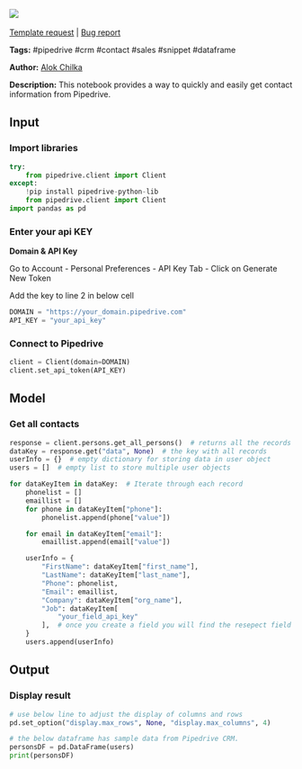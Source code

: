 <a href="https://app.naas.ai/user-redirect/naas/downloader?url=https://raw.githubusercontent.com/jupyter-naas/awesome-notebooks/master/Pipedrive/Pipedrive_Get_contact.ipynb" target="_parent"><img src="https://naasai-public.s3.eu-west-3.amazonaws.com/open_in_naas.svg"/></a><br><br><a href="https://github.com/jupyter-naas/awesome-notebooks/issues/new?assignees=&labels=&template=template-request.md&title=Tool+-+Action+of+the+notebook+">Template request</a> | <a href="https://github.com/jupyter-naas/awesome-notebooks/issues/new?assignees=&labels=bug&template=bug_report.md&title=Pipedrive+-+Get+contact:+Error+short+description">Bug report</a>

**Tags:** #pipedrive #crm #contact #sales #snippet #dataframe

**Author:** [Alok Chilka](https://www.linkedin.com/in/calok64/)

**Description:** This notebook provides a way to quickly and easily get contact information from Pipedrive.

## Input

### Import libraries


```python
try:
    from pipedrive.client import Client
except:
    !pip install pipedrive-python-lib
    from pipedrive.client import Client
import pandas as pd
```

### Enter your api KEY

<b>Domain & API Key</b>
<p>Go to Account - Personal Preferences - API Key Tab - Click on Generate New Token</p>
<p>Add the key to line 2 in below cell</p>


```python
DOMAIN = "https://your_domain.pipedrive.com"
API_KEY = "your_api_key"
```

### Connect to Pipedrive


```python
client = Client(domain=DOMAIN)
client.set_api_token(API_KEY)
```

## Model

### Get all contacts


```python
response = client.persons.get_all_persons()  # returns all the records present in CRM
dataKey = response.get("data", None)  # the key with all records
userInfo = {}  # empty dictionary for storing data in user object
users = []  # empty list to store multiple user objects
```


```python
for dataKeyItem in dataKey:  # Iterate through each record
    phonelist = []
    emaillist = []
    for phone in dataKeyItem["phone"]:
        phonelist.append(phone["value"])

    for email in dataKeyItem["email"]:
        emaillist.append(email["value"])

    userInfo = {
        "FirstName": dataKeyItem["first_name"],
        "LastName": dataKeyItem["last_name"],
        "Phone": phonelist,
        "Email": emaillist,
        "Company": dataKeyItem["org_name"],
        "Job": dataKeyItem[
            "your_field_api_key"
        ],  # once you create a field you will find the resepect field api key in Accounts - Data Fields section
    }
    users.append(userInfo)
```

## Output

### Display result


```python
# use below line to adjust the display of columns and rows
pd.set_option("display.max_rows", None, "display.max_columns", 4)

# the below dataframe has sample data from Pipedrive CRM.
personsDF = pd.DataFrame(users)
print(personsDF)
```
